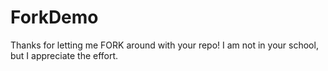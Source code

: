 # ForkDemo
Thanks for letting me FORK around with your repo!  I am not in your school, but I appreciate the effort. 
